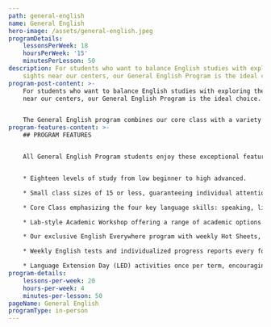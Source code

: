 ```yaml
---
path: general-english
name: General English
hero-image: /assets/general-english.jpeg
programDetails:
    lessonsPerWeek: 18
    hoursPerWeek: '15'
    minutesPerLesson: 50
description: For students who want to balance English studies with exploring the
    sights near our centers, our General English Program is the ideal choice.
program-post-content: >-
    For students who want to balance English studies with exploring the sights
    near our centers, our General English Program is the ideal choice.


    The General English program combines our core class with a variety of academic and informal methods to take your English proficiency to new levels. Our academic workshops include pronunciation clinics, conversation clubs, homework assistance and more. Develop English rapidly with more skill practice and have fun at the same time! Our program places an exceptional emphasis on speaking. Students will practice speaking skills frequently in class, receiving continual guidance and correction from their instructor.
program-features-content: >-
    ## PROGRAM FEATURES


    All General English Program students enjoy these exceptional features:


    * Eighteen levels of study from low beginner to high advanced.

    * Small class sizes of 15 or less, guaranteeing individual attention from your teacher.

    * Core Class emphasizing the four key language skills: speaking, listening, reading and writing

    * Lab-style Academic Workshop offering a range of academic options each week, including Pronunciation Clinics, Conversation Clubs, Homework Labs, Computer Labs, and more.

    * Our exclusive English Everywhere program with weekly Hot Sheets, involving your host family, activity guides and FLS staff in your learning process.

    * Weekly English tests and individualized progress reports every four weeks.

    * Language Extension Day (LED) activities once per term, encouraging students to use English in new settings and contexts.
program-details:
    lessons-per-week: 20
    hours-per-week: 4
    minutes-per-lesson: 50
pageName: General English
programType: in-person
---
```

